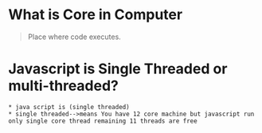 # What is Core in Computer

> Place where code executes.

# Javascript is Single Threaded or multi-threaded?

```
* java script is (single threaded)
* single threaded-->means You have 12 core machine but javascript run only single core thread remaining 11 threads are free

```

